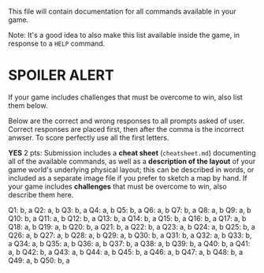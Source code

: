 This file will contain documentation for all commands available in your game.

Note:  It's a good idea to also make this list available inside the game, in response to a `HELP` command.


# SPOILER ALERT

If your game includes challenges that must be overcome to win, also list them below.

Below are the correct and wrong responses to all prompts asked of user. Correct responses are placed first, then after the comma is the incorrect anwser. 
To score perfectly use all the first letters. 


__YES__ 2 pts: Submission includes a **cheat sheet** (`cheatsheet.md`) documenting all of the available commands, as well as a **description of the layout** of your game world's underlying physical layout; this can be described in words, or included as a separate image file if you prefer to sketch a map by hand.  If your game includes **challenges** that must be overcome to win, also describe them here.

Q1: b, a
Q2: a, b
Q3: b, a
Q4: a, b
Q5: b, a
Q6: a, b
Q7: b, a
Q8: a, b
Q9: a, b
Q10: b, a
Q11: a, b
Q12: b, a
Q13: b, a
Q14: b, a
Q15: b, a
Q16: b, a
Q17: a, b
Q18: a, b
Q19: a, b
Q20: b, a
Q21: b, a
Q22: b, a
Q23: a, b
Q24: a, b
Q25: b, a
Q26: a, b
Q27: a, b
Q28: a, b
Q29: a, b
Q30: b, a
Q31: b, a
Q32: a, b
Q33: b, a
Q34: a, b
Q35: a, b
Q36: a, b
Q37: b, a
Q38: a, b
Q39: b, a
Q40: b, a
Q41: a, b
Q42: b, a
Q43: a, b
Q44: a, b
Q45: b, a
Q46: a, b
Q47: a, b
Q48: b, a
Q49: a, b
Q50: b, a